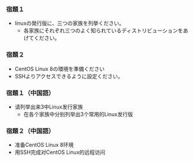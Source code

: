 ### 宿題１

- linuxの発行版に、三つの家族を列挙ください。
  - 各家族にそれぞれ三つのよく知られているディストリビューションをあげてください。



### 宿題２

- CentOS Linux 8の環境を準備ください
- SSHよりアクセスできるように設定ください。



### 宿題１（中国語）

- 请列举出来3中Linux发行家族
  - 在各个家族中分别列举出3个常用的Linux发行版



### 宿題２（中国語）

- 准备CentOS Linux 8环境
- 用SSH完成对CentOS Linux的远程访问
